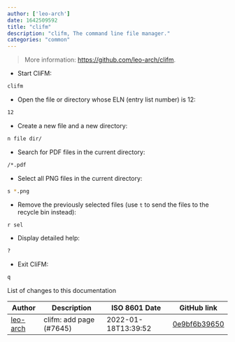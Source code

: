 ```yaml
---
author: ['leo-arch']
date: 1642509592
title: "clifm"
description: "clifm, The command line file manager."
categories: "common"
---
```

> More information: <https://github.com/leo-arch/clifm>.

- Start CliFM:

```bash
clifm
```

- Open the file or directory whose ELN (entry list number) is 12:

```bash
12
```

- Create a new file and a new directory:

```bash
n file dir/
```

- Search for PDF files in the current directory:

```bash
/*.pdf
```

- Select all PNG files in the current directory:

```bash
s *.png
```

- Remove the previously selected files (use `t` to send the files to the recycle bin instead):

```bash
r sel
```

- Display detailed help:

```bash
?
```

- Exit CliFM:

```bash
q
```
List of changes to this documentation


Author | Description | ISO 8601 Date | GitHub link
------|-----|-----|-----
[leo-arch](mailto:leonardoabramovich2@gmail.com) | clifm: add page (#7645) | 2022-01-18T13:39:52 | [0e9bf6b39650](https://github.com/tldr-pages/tldr/commit/0e9bf6b396502db16df0241698409022f67cfbf5)

